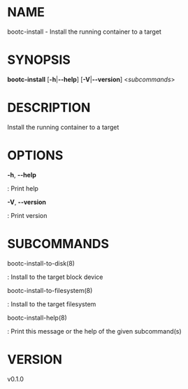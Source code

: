 # NAME

bootc-install - Install the running container to a target

# SYNOPSIS

**bootc-install** \[**-h**\|**\--help**\] \[**-V**\|**\--version**\]
\<*subcommands*\>

# DESCRIPTION

Install the running container to a target

# OPTIONS

**-h**, **\--help**

:   Print help

**-V**, **\--version**

:   Print version

# SUBCOMMANDS

bootc-install-to-disk(8)

:   Install to the target block device

bootc-install-to-filesystem(8)

:   Install to the target filesystem

bootc-install-help(8)

:   Print this message or the help of the given subcommand(s)

# VERSION

v0.1.0
